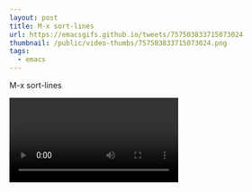 ```yaml
---
layout: post
title: M-x sort-lines
url: https://emacsgifs.github.io/tweets/757503833715073024
thumbnail: /public/video-thumbs/757503833715073024.png
tags:
  - emacs
---
```


M-x sort-lines

<video controls autoplay loop>
  <source src="/public/videos/757503833715073024.mp4" type="video/mp4">
    Sorry your browser does not support the video tag, maybe time to upgrade?
</video>
